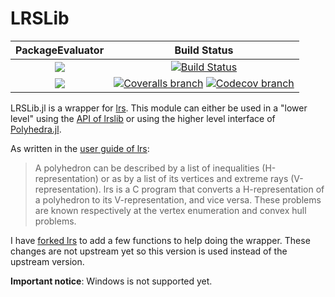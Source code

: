# LRSLib

| **PackageEvaluator** | **Build Status** |
|:--------------------:|:----------------:|
| [![][pkg-0.5-img]][pkg-0.5-url] | [![Build Status][build-img]][build-url] |
| [![][pkg-0.6-img]][pkg-0.6-url] | [![Coveralls branch][coveralls-img]][coveralls-url] [![Codecov branch][codecov-img]][codecov-url] |

LRSLib.jl is a wrapper for [lrs](http://cgm.cs.mcgill.ca/~avis/C/lrs.html). This module can either be used in a "lower level" using the [API of lrslib](http://cgm.cs.mcgill.ca/~avis/C/lrslib/lrslib.html) or using the higher level interface of [Polyhedra.jl](https://github.com/JuliaPolyhedra/Polyhedra.jl).

As written in the [user guide of lrs](http://cgm.cs.mcgill.ca/~avis/C/lrslib/USERGUIDE.html#Introduction):
> A polyhedron can be described by a list of inequalities (H-representation) or as by a list of its vertices and extreme rays (V-representation). lrs is a C program that converts a H-representation of a polyhedron to its V-representation, and vice versa.  These problems are known respectively at the vertex enumeration and convex hull problems.

I have [forked lrs](https://github.com/blegat/lrslib) to add a few functions to help doing the wrapper.
These changes are not upstream yet so this version is used instead of the upstream version.

**Important notice**: Windows is not supported yet.

[pkg-0.5-img]: http://pkg.julialang.org/badges/LRSLib_0.5.svg
[pkg-0.5-url]: http://pkg.julialang.org/?pkg=LRSLib
[pkg-0.6-img]: http://pkg.julialang.org/badges/LRSLib_0.6.svg
[pkg-0.6-url]: http://pkg.julialang.org/?pkg=LRSLib

[build-img]: https://travis-ci.org/JuliaPolyhedra/LRSLib.jl.svg?branch=master
[build-url]: https://travis-ci.org/JuliaPolyhedra/LRSLib.jl
[coveralls-img]: https://coveralls.io/repos/github/JuliaPolyhedra/LRSLib.jl/badge.svg?branch=master
[coveralls-url]: https://coveralls.io/github/JuliaPolyhedra/LRSLib.jl?branch=master
[codecov-img]: http://codecov.io/github/JuliaPolyhedra/LRSLib.jl/coverage.svg?branch=master
[codecov-url]: http://codecov.io/github/JuliaPolyhedra/LRSLib.jl?branch=master
